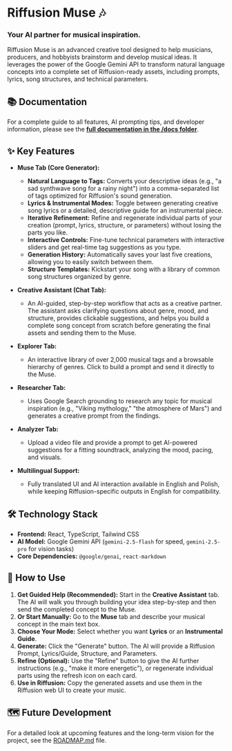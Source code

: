 # Riffusion Muse 🎶

### Your AI partner for musical inspiration.

Riffusion Muse is an advanced creative tool designed to help musicians, producers, and hobbyists brainstorm and develop musical ideas. It leverages the power of the Google Gemini API to transform natural language concepts into a complete set of Riffusion-ready assets, including prompts, lyrics, song structures, and technical parameters.

<!-- Add a screenshot of the main UI here -->

## 📚 Documentation

For a complete guide to all features, AI prompting tips, and developer information, please see the **[full documentation in the /docs folder](./docs/index.md)**.

## ✨ Key Features

- **Muse Tab (Core Generator):**
  - **Natural Language to Tags:** Converts your descriptive ideas (e.g., "a sad synthwave song for a rainy night") into a comma-separated list of tags optimized for Riffusion's sound generation.
  - **Lyrics & Instrumental Modes:** Toggle between generating creative song lyrics or a detailed, descriptive guide for an instrumental piece.
  - **Iterative Refinement:** Refine and regenerate individual parts of your creation (prompt, lyrics, structure, or parameters) without losing the parts you like.
  - **Interactive Controls:** Fine-tune technical parameters with interactive sliders and get real-time tag suggestions as you type.
  - **Generation History:** Automatically saves your last five creations, allowing you to easily switch between them.
  - **Structure Templates:** Kickstart your song with a library of common song structures organized by genre.

- **Creative Assistant (Chat Tab):**
  - An AI-guided, step-by-step workflow that acts as a creative partner. The assistant asks clarifying questions about genre, mood, and structure, provides clickable suggestions, and helps you build a complete song concept from scratch before generating the final assets and sending them to the Muse.

- **Explorer Tab:**
  - An interactive library of over 2,000 musical tags and a browsable hierarchy of genres. Click to build a prompt and send it directly to the Muse.

- **Researcher Tab:**
  - Uses Google Search grounding to research any topic for musical inspiration (e.g., "Viking mythology," "the atmosphere of Mars") and generates a creative prompt from the findings.

- **Analyzer Tab:**
  - Upload a video file and provide a prompt to get AI-powered suggestions for a fitting soundtrack, analyzing the mood, pacing, and visuals.

- **Multilingual Support:**
  - Fully translated UI and AI interaction available in English and Polish, while keeping Riffusion-specific outputs in English for compatibility.

## 🛠️ Technology Stack

- **Frontend:** React, TypeScript, Tailwind CSS
- **AI Model:** Google Gemini API (`gemini-2.5-flash` for speed, `gemini-2.5-pro` for vision tasks)
- **Core Dependencies:** `@google/genai`, `react-markdown`

## 🚀 How to Use

1.  **Get Guided Help (Recommended):** Start in the **Creative Assistant** tab. The AI will walk you through building your idea step-by-step and then send the completed concept to the Muse.
2.  **Or Start Manually:** Go to the **Muse** tab and describe your musical concept in the main text box.
3.  **Choose Your Mode:** Select whether you want **Lyrics** or an **Instrumental Guide**.
4.  **Generate:** Click the "Generate" button. The AI will provide a Riffusion Prompt, Lyrics/Guide, Structure, and Parameters.
5.  **Refine (Optional):** Use the "Refine" button to give the AI further instructions (e.g., "make it more energetic"), or regenerate individual parts using the refresh icon on each card.
6.  **Use in Riffusion:** Copy the generated assets and use them in the Riffusion web UI to create your music.

## 🗺️ Future Development

For a detailed look at upcoming features and the long-term vision for the project, see the [ROADMAP.md](ROADMAP.md) file.